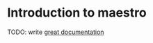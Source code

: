 # Introduction to maestro

TODO: write [great documentation](http://jacobian.org/writing/great-documentation/what-to-write/)
